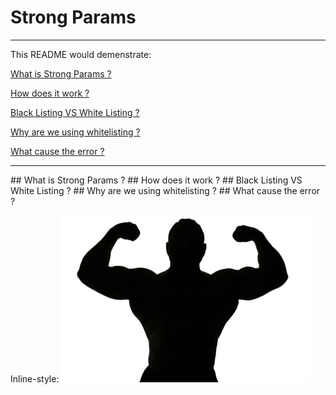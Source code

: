 # Strong Params
---------------------------------------

This README would demenstrate:

[What is Strong Params ?](#question1)

[How does it work ?](#question2)

[Black Listing VS White Listing ?](#question3)

[Why are we using whitelisting ?](#question4)

[What cause the error ?](#question5)

--------------------------------------

<a name="question1"/>
## What is Strong Params ?

<a name="question2"/>
## How does it work ?

<a name="question3"/>
## Black Listing VS White Listing ?

<a name="question4"/>
## Why are we using whitelisting ?

<a name="question5"/>
## What cause the error ?



Inline-style: 
![alt text](https://github.com/paulliu87/StrongParams/blob/master/download.jpg "Strong Params")